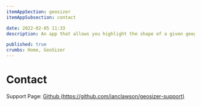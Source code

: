 ```yaml
---
itemAppSection: geosizer
itemAppSubsection: contact

date: 2022-02-05 11:33
description: An app that allows you highlight the shape of a given geographic feature (such as a country, state, or province), and see what that shape looks like juxtaposed with a different part of the world.

published: true
crumbs: Home, GeoSizer
---
```


# Contact

Support Page: [Github (https://github.com/ianclawson/geosizer-support)](https://github.com/ianclawson/geosizer-support)
